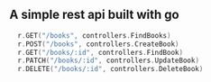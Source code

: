 ## A simple rest api built with go

```go
  r.GET("/books", controllers.FindBooks)
  r.POST("/books", controllers.CreateBook)
  r.GET("/books/:id", controllers.FindBook)
  r.PATCH("/books/:id", controllers.UpdateBook)
  r.DELETE("/books/:id", controllers.DeleteBook)
```